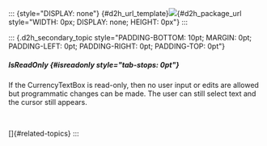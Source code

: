 ::: {style="DISPLAY: none"}
[](ms-xhelp:///?Id=d2h_url_template){#d2h_url_template}![](!package_url!){#d2h_package_url style="WIDTH: 0px; DISPLAY: none; HEIGHT: 0px"}
:::

::: {.d2h_secondary_topic style="PADDING-BOTTOM: 10pt; MARGIN: 0pt; PADDING-LEFT: 0pt; PADDING-RIGHT: 0pt; PADDING-TOP: 0pt"}
##### IsReadOnly {#isreadonly style="tab-stops: 0pt"}

If the CurrencyTextBox is read-only, then no user input or edits are allowed but programmatic changes can be made. The user can still select text and the cursor still appears.

 

[]{#related-topics}
:::
